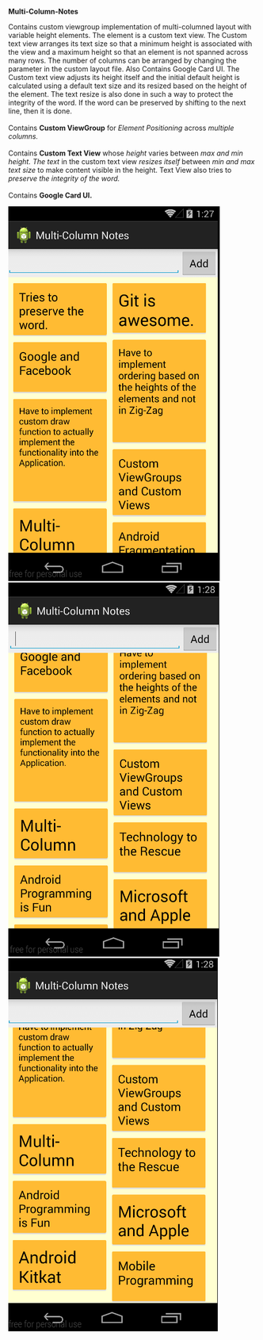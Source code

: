 
<b>Multi-Column-Notes</b>

Contains custom viewgroup implementation of multi-columned layout with variable height elements. The element is a custom text view. The Custom text view arranges its text size so that a minimum height is associated with the view and a maximum height so that an element is not spanned across many rows. The number of columns can be arranged by changing the parameter in the custom layout file. Also Contains Google Card UI. The Custom text view adjusts its height itself and the initial default height is calculated using a default text size and its resized based on the height of the element. The text resize is also done in such a way to protect the integrity of the word. If the word can be preserved by shifting to the next line, then it is done.<br>
<br>
Contains <b>Custom ViewGroup</b> for <i>Element Positioning</i> across <i>multiple columns.</i><br>
<br>
Contains <b>Custom Text View</b> whose <i>height</i> varies between <i>max and min height.</i> <i>The text</i> in the custom text view <i>resizes itself</i> between <i>min and max text size</i> to make content visible in the height. Text View also tries to <i>preserve the integrity of the word.</i><br><br>
Contains <b>Google Card UI.</b>

![Alt text](/res/drawable/screenshot1.png?raw=true "ScreenShot")
![Alt text](/res/drawable/screenshot2.png?raw=true "ScreenShot")
![Alt text](/res/drawable/screenshot3.png?raw=true "ScreenShot")
